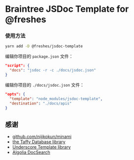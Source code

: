 # Braintree JSDoc Template for @freshes

### 使用方法

``` bash
yarn add -D @freshes/jsdoc-template
```

编辑你项目的 `package.json` 文件：

```json
"script": {
  "docs": "jsdoc -r -c ./docs/jsdoc.json"
}
```

编辑你项目的 `./docs/jsdoc.json` 文件：

```json
"opts": {
  "template": "node_modules/jsdoc-template",
  "destination": "./docs/apis"
}
```

## 感谢

- [github.com/nijikokun/minami](https://github.com/nijikokun/minami)
- [the Taffy Database library](http://taffydb.com/)
- [Underscore Template library](http://documentcloud.github.com/underscore/#template)
- [Algolia DocSearch](https://community.algolia.com/docsearch/)
